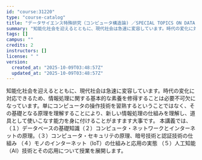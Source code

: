 ```yaml
---
id: "course:31220"
type: "course-catalog"
title: "データサイエンス特殊研究（コンピュータ構造論) ／SPECIAL TOPICS ON DATA SCIENCE : COMPUTER STRUCTURE"
summary: "知能化社会を迎えるとともに、現代社会は急速に変容しています。時代の変化に対応できるため、情報処理に関する基本的な素養を修得することは必要不可欠になっています。単にコンピュータの操作技術を習熟するということではなく、その基礎となる原理を理解す…"
tags: []
campus: ""
credits: 2
instructors: []
license: " "
version:
  created_at: "2025-10-09T03:48:57Z"
  updated_at: "2025-10-09T03:48:57Z"
---
```


知能化社会を迎えるとともに、現代社会は急速に変容しています。時代の変化に対応できるため、情報処理に関する基本的な素養を修得することは必要不可欠になっています。単にコンピュータの操作技術を習熟するということではなく、その基礎となる原理を理解することにより、新しい情報処理の仕組みを理解し、道具として使いこなす能力を身に付けることがますます大事です。 本講義では、（１）データベースの基礎知識（２）コンピュータ・ネットワークとインターネットの原理。（３）コンピュータ・セキュリテの原理、暗号技術と認証技術の仕組み （４）モノのインターネット（IoT）の仕組みと応用の実態 （５）人工知能（AI）技術とその応用について授業を展開します。
